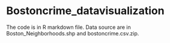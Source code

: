 # Bostoncrime_datavisualization
The code is in R markdown file. 
Data source are in Boston_Neighborhoods.shp and bostoncrime.csv.zip.
